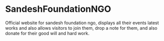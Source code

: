 # SandeshFoundationNGO
Official website for sandesh foundation ngo, displays all their events latest works and also allows visitors to join them, drop a note for them, and also donate for their good will and hard work.

